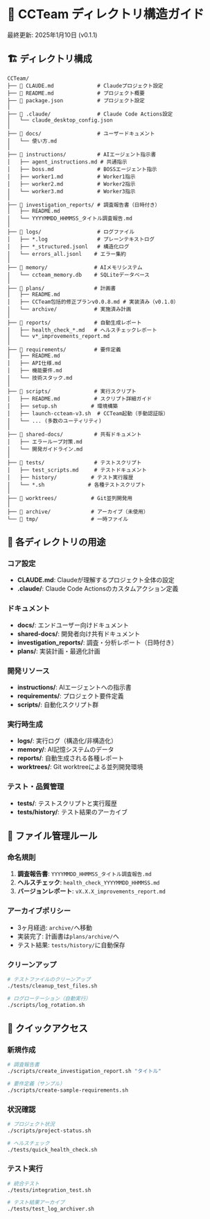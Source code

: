 # 📁 CCTeam ディレクトリ構造ガイド

最終更新: 2025年1月10日 (v0.1.1)

## 🏗️ ディレクトリ構成

```
CCTeam/
├── 📄 CLAUDE.md              # Claudeプロジェクト設定
├── 📄 README.md              # プロジェクト概要
├── 📄 package.json           # プロジェクト設定
│
├── 📂 .claude/               # Claude Code Actions設定
│   └── claude_desktop_config.json
│
├── 📂 docs/                  # ユーザードキュメント
│   └── 使い方.md
│
├── 📂 instructions/          # AIエージェント指示書
│   ├── agent_instructions.md # 共通指示
│   ├── boss.md              # BOSSエージェント指示
│   ├── worker1.md           # Worker1指示
│   ├── worker2.md           # Worker2指示
│   └── worker3.md           # Worker3指示
│
├── 📂 investigation_reports/ # 調査報告書（日時付き）
│   ├── README.md
│   └── YYYYMMDD_HHMMSS_タイトル調査報告.md
│
├── 📂 logs/                  # ログファイル
│   ├── *.log                # プレーンテキストログ
│   ├── *_structured.jsonl   # 構造化ログ
│   └── errors_all.jsonl    # エラー集約
│
├── 📂 memory/               # AIメモリシステム
│   └── ccteam_memory.db    # SQLiteデータベース
│
├── 📂 plans/                # 計画書
│   ├── README.md
│   ├── CCTeam包括的修正プランv0.0.8.md # 実装済み（v0.1.0）
│   └── archive/            # 実施済み計画
│
├── 📂 reports/              # 自動生成レポート
│   ├── health_check_*.md   # ヘルスチェックレポート
│   └── v*_improvements_report.md
│
├── 📂 requirements/         # 要件定義
│   ├── README.md
│   ├── API仕様.md
│   ├── 機能要件.md
│   └── 技術スタック.md
│
├── 📂 scripts/              # 実行スクリプト
│   ├── README.md           # スクリプト詳細ガイド
│   ├── setup.sh           # 環境構築
│   ├── launch-ccteam-v3.sh  # CCTeam起動（手動認証版）
│   └── ... (多数のユーティリティ)
│
├── 📂 shared-docs/          # 共有ドキュメント
│   ├── エラーループ対策.md
│   └── 開発ガイドライン.md
│
├── 📂 tests/                # テストスクリプト
│   ├── test_scripts.md     # テストドキュメント
│   ├── history/           # テスト実行履歴
│   └── *.sh              # 各種テストスクリプト
│
├── 📂 worktrees/           # Git並列開発用
│
├── 📂 archive/             # アーカイブ（未使用）
└── 📂 tmp/                 # 一時ファイル
```

## 📝 各ディレクトリの用途

### コア設定
- **CLAUDE.md**: Claudeが理解するプロジェクト全体の設定
- **.claude/**: Claude Code Actionsのカスタムアクション定義

### ドキュメント
- **docs/**: エンドユーザー向けドキュメント
- **shared-docs/**: 開発者向け共有ドキュメント
- **investigation_reports/**: 調査・分析レポート（日時付き）
- **plans/**: 実装計画・最適化計画

### 開発リソース
- **instructions/**: AIエージェントへの指示書
- **requirements/**: プロジェクト要件定義
- **scripts/**: 自動化スクリプト群

### 実行時生成
- **logs/**: 実行ログ（構造化/非構造化）
- **memory/**: AI記憶システムのデータ
- **reports/**: 自動生成される各種レポート
- **worktrees/**: Git worktreeによる並列開発環境

### テスト・品質管理
- **tests/**: テストスクリプトと実行履歴
- **tests/history/**: テスト結果のアーカイブ

## 🔄 ファイル管理ルール

### 命名規則
1. **調査報告書**: `YYYYMMDD_HHMMSS_タイトル調査報告.md`
2. **ヘルスチェック**: `health_check_YYYYMMDD_HHMMSS.md`
3. **バージョンレポート**: `vX.X.X_improvements_report.md`

### アーカイブポリシー
- 3ヶ月経過: `archive/`へ移動
- 実装完了: 計画書は`plans/archive/`へ
- テスト結果: `tests/history/`に自動保存

### クリーンアップ
```bash
# テストファイルのクリーンアップ
./tests/cleanup_test_files.sh

# ログローテーション（自動実行）
./scripts/log_rotation.sh
```

## 🚀 クイックアクセス

### 新規作成
```bash
# 調査報告書
./scripts/create_investigation_report.sh "タイトル"

# 要件定義（サンプル）
./scripts/create-sample-requirements.sh
```

### 状況確認
```bash
# プロジェクト状況
./scripts/project-status.sh

# ヘルスチェック
./tests/quick_health_check.sh
```

### テスト実行
```bash
# 統合テスト
./tests/integration_test.sh

# テスト結果アーカイブ
./tests/test_log_archiver.sh
```